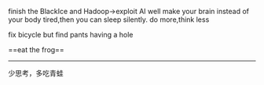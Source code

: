 finish the BlackIce and Hadoop->exploit AI well
make your brain instead of your body tired,then you can sleep silently.
do more,think less

fix bicycle but find pants having a hole

==eat the frog==
*******
少思考，多吃青蛙